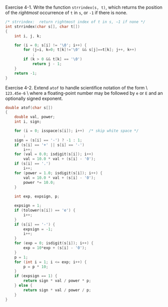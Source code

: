 Exercise 4-1. Write the function ``strrindex(s, t)``, which returns the position of the *rightmost* occurrence of ``t`` in ``s``, or ``-1`` if there is none.
```c
/* strrindex:  return rightmost index of t in s, −1 if none */
int strrindex(char s[], char t[])
{
    int i, j, k;

    for (i = 0; s[i] != '\0'; i++) {
        for (j=i, k=0; t[k]!='\0' && s[j]==t[k]; j++, k++)
            ;
        if (k > 0 && t[k] == '\0')
            return j - 1;
    }
    return -1;
}
```

Exercise 4-2. Extend ``atof`` to handle scientifice notation of the form \\
``123.45e-6`` \\
where a floating-point number may be followed by ``e`` or ``E`` and an optionally signed exponent.
```c
double atof(char s[])
{
    double val, power;
    int i, sign;

    for (i = 0; isspace(s[i]); i++)  /* skip white space */
        ;
    sign = (s[i] == '-') ? -1 : 1;
    if (s[i] == '+' || s[i] == '-')
        i++;
    for (val = 0.0; isdigit(s[i]); i++)
        val = 10.0 * val + (s[i] - '0');
    if (s[i] == '.')
        i++;
    for (power = 1.0; isdigit(s[i]); i++) {
        val = 10.0 * val + (s[i] - '0');
        power *= 10.0;
    }
    
    int exp, expsign, p;

    expsign = 1;
    if (tolower(s[i]) == 'e') {
        i++;
    }
    if (s[i] == '-') {
        expsign = -1;
        i++;
    }
    for (exp = 0; isdigit(s[i]); i++) {
        exp = 10*exp + (s[i] - '0');
    }
    p = 1;
    for (int i = 1; i <= exp; i++) {
        p = p * 10;
    }
    if (expsign == 1) {
        return sign * val / power * p;
    } else {
        return sign * val / power / p;
    }  
}
```